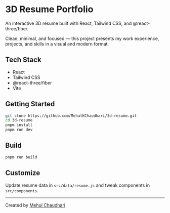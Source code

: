 # 3D Resume Portfolio

An interactive 3D resume built with React, Tailwind CSS, and @react-three/fiber.

Clean, minimal, and focused — this project presents my work experience, projects, and skills in a visual and modern format.

## Tech Stack

- React
- Tailwind CSS
- @react-three/fiber
- Vite

## Getting Started

```bash
git clone https://github.com/MehulKChaudhari/3d-resume.git
cd 3d-resume
pnpm install
pnpm run dev
```

## Build

```bash
pnpm run build
```

## Customize

Update resume data in `src/data/resume.js` and tweak components in `src/components`.

---

Created by [Mehul Chaudhari](https://mehulkc.me)

